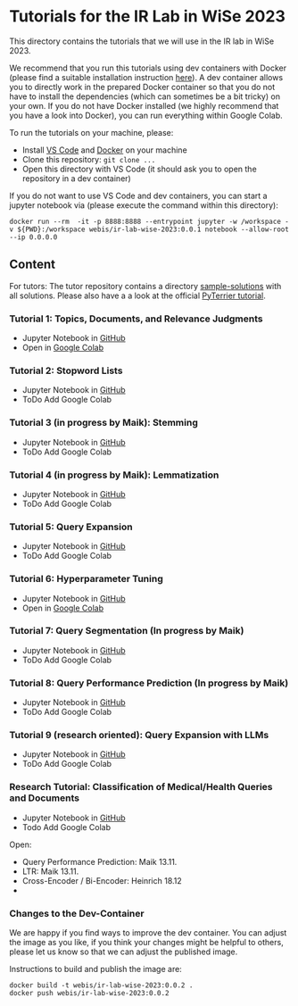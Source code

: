 # Tutorials for the IR Lab in WiSe 2023

This directory contains the tutorials that we will use in the IR lab in WiSe 2023.

We recommend that you run this tutorials using dev containers with Docker (please find a suitable installation instruction [here](https://code.visualstudio.com/docs/devcontainers/containers)).
A dev container allows you to directly work in the prepared Docker container so that you do not have to install the dependencies (which can sometimes be a bit tricky) on your own. If you do not have Docker installed (we highly recommend that you have a look into Docker), you can run everything within Google Colab.

To run the tutorials on your machine, please:

- Install [VS Code](https://code.visualstudio.com/download) and [Docker](https://docs.docker.com/engine/install/) on your machine
- Clone this repository: `git clone ...`
- Open this directory with VS Code (it should ask you to open the repository in a dev container)

If you do not want to use VS Code and dev containers, you can start a jupyter notebook via (please execute the command within this directory):

```
docker run --rm  -it -p 8888:8888 --entrypoint jupyter -w /workspace -v ${PWD}:/workspace webis/ir-lab-wise-2023:0.0.1 notebook --allow-root --ip 0.0.0.0
```

## Content

For tutors: The tutor repository contains a directory [sample-solutions](sample-solutions) with all solutions.
Please also have a a look at the official [PyTerrier tutorial](https://github.com/terrier-org/ecir2021tutorial).

### Tutorial 1: Topics, Documents, and Relevance Judgments
- Jupyter Notebook in [GitHub](tutorial-01-ir-datasets.ipynb)
- Open in [Google Colab](https://colab.research.google.com/drive/1oWh9nFT6ZsGfZLRDG1QrwUgyMIzLbw_H?usp=sharing)

### Tutorial 2: Stopword Lists
- Jupyter Notebook in [GitHub](tutorial-02-stopword-lists.ipynb)
- ToDo Add Google Colab

### Tutorial 3 (in progress by Maik): Stemming
- Jupyter Notebook in [GitHub](tutorial-03-stemming.ipynb)
- ToDo Add Google Colab

### Tutorial 4 (in progress by Maik): Lemmatization
- Jupyter Notebook in [GitHub](tutorial-04-lemmatization.ipynb)
- ToDo Add Google Colab

### Tutorial 5: Query Expansion
- Jupyter Notebook in [GitHub](tutorial-05-query-expansion.ipynb)
- ToDo Add Google Colab

### Tutorial 6: Hyperparameter Tuning
- Jupyter Notebook in [GitHub](tutorial-06-hyperparameter-tuning.ipynb)
- Open in [Google Colab](https://colab.research.google.com/drive/1rEMHslBKKiSmWRRhzjtMG2jIN2vilt3T?usp=sharing)

### Tutorial 7: Query Segmentation (In progress by Maik)
- Jupyter Notebook in [GitHub](tutorial-07-query-segmentation.ipynb)
- ToDo Add Google Colab

### Tutorial 8: Query Performance Prediction (In progress by Maik)
- Jupyter Notebook in [GitHub](tutorial-08-query-performance-prediction.ipynb)
- ToDo Add Google Colab

### Tutorial 9 (research oriented): Query Expansion with LLMs
- Jupyter Notebook in [GitHub](tutorial-09-query-expansion-with-llms.ipynb)
- ToDo Add Google Colab

### Research Tutorial: Classification of Medical/Health Queries and Documents
- Jupyter Notebook in [GitHub](tutorial-research-medical-classification.ipynb)
- Todo Add Google Colab

Open:
- Query Performance Prediction: Maik 13.11.
- LTR: Maik 13.11.
- Cross-Encoder / Bi-Encoder: Heinrich 18.12
- 
### Changes to the Dev-Container

We are happy if you find ways to improve the dev container. You can adjust the image as you like, if you think your changes might be helpful to others, please let us know so that we can adjust the published image.

Instructions to build and publish the image are:

```
docker build -t webis/ir-lab-wise-2023:0.0.2 .
docker push webis/ir-lab-wise-2023:0.0.2
```

